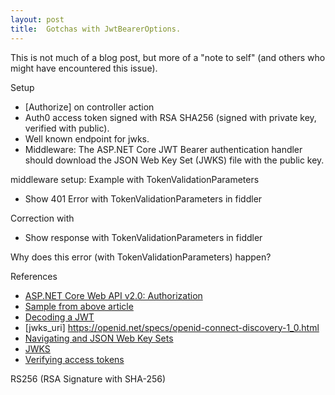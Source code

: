```yaml
---
layout: post
title:  Gotchas with JwtBearerOptions.
---
```


This is not much of a blog post, but more of a "note to self" (and others who might have encountered this issue).

Setup
* [Authorize] on controller action
* Auth0 access token signed with RSA SHA256 (signed with private key, verified with public).  
* Well known endpoint for jwks.
* Middleware: The ASP.NET Core JWT Bearer authentication handler should download the JSON Web Key Set (JWKS) file with the public key.


middleware setup: Example with TokenValidationParameters 
  * Show 401 Error with TokenValidationParameters in fiddler 

Correction with 
* Show response with TokenValidationParameters in fiddler 

Why does this error (with TokenValidationParameters) happen?

References
* [ASP.NET Core Web API v2.0: Authorization](https://auth0.com/docs/quickstart/backend/aspnet-core-webapi)
* [Sample from above article](https://github.com/auth0-samples/auth0-aspnetcore-webapi-samples/blob/master/Quickstart/01-Authorization/Startup.cs)
* [Decoding a JWT](https://jwt.io/)
* [jwks_uri] https://openid.net/specs/openid-connect-discovery-1_0.html
* [Navigating and JSON Web Key Sets](https://auth0.com/blog/navigating-rs256-and-jwks/)
* [JWKS](https://auth0.com/docs/jwks)
* [Verifying access tokens](https://auth0.com/docs/api-auth/tutorials/verify-access-token)

RS256 (RSA Signature with SHA-256) 